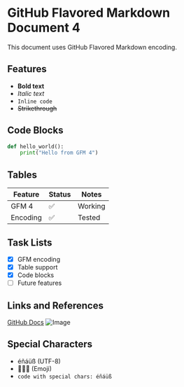 # GitHub Flavored Markdown Document 4

This document uses GitHub Flavored Markdown encoding.

## Features
- **Bold text**
- *Italic text*
- `Inline code`
- ~~Strikethrough~~

## Code Blocks
```python
def hello_world():
    print("Hello from GFM 4")
```

## Tables
| Feature | Status | Notes |
|---------|--------|-------|
| GFM 4 | ✅ | Working |
| Encoding | ✅ | Tested |

## Task Lists
- [x] GFM encoding
- [x] Table support
- [x] Code blocks
- [ ] Future features

## Links and References
[GitHub Docs](https://docs.github.com)
![Image](https://example.com/image.png)

## Special Characters
- éñáüß (UTF-8)
- 🚀🎉🌟 (Emoji)
- `code with special chars: éñáüß`
